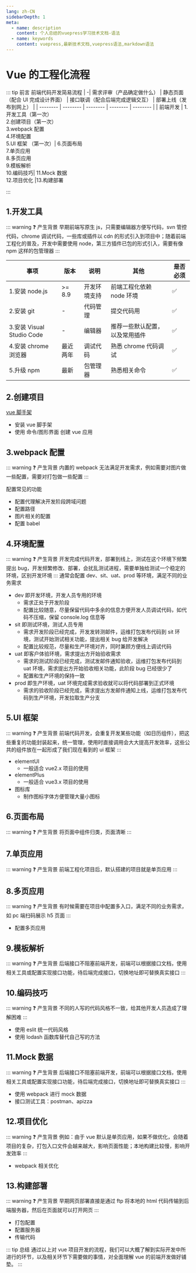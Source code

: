 ```yaml
---
lang: zh-CN
sidebarDepth: 1
meta:
  - name: description
    content: 个人总结的vuepress学习技术文档-语法
  - name: keywords
    content: vuepress,最新技术文档,vuepress语法,markdown语法
---
```


# Vue 的工程化流程

::: tip 前言
前端代码开发简易流程
| -| 需求评审（产品确定做什么） | 静态页面（配合 UI 完成设计界面） | 接口联调（配合后端完成逻辑交互） | 部署上线（发布到网上） |
| -------- | -------- | -------- | -------- | -------- |
| 前端开发 | 1.开发工具<a>（第一次）</a> <br> 2.创建项目<a>（第一次）</a> <br> 3.webpack 配置 <br> 4.环境配置 <br> 5.UI 框架 <a>（第一次）</a>| 6.页面布局 <br> 7.单页应用 <br> 8.多页应用 <br> 9.模板解析 <br> 10.编码技巧| 11.Mock 数据<br>12.项目优化 |13.构建部署

:::

## 1.开发工具

::: warning ❓ 产生背景
早期前端写原生 js，只需要编辑器方便写代码，svn 管控代码，chrome 调试代码，一些库或插件以 cdn 的形式引入到项目中；随着前端工程化的普及，开发中需要使用 node，第三方插件已包的形式引入，需要有像 npm 这样的包管理器
:::

| 事项                      | 版本     | 说明         | 其他                           | 是否必须 |
| ------------------------- | -------- | ------------ | ------------------------------ | -------- |
| 1.安装 node.js            | >= 8.9   | 开发环境支持 | 前端工程化依赖 node 环境       | ✅       |
| 2.安装 git                | -        | 代码管理     | 提交代码用                     | ✅       |
| 3.安装 Visual Studio Code | -        | 编辑器       | 推荐一些默认配置，以及常用插件 | ✅       |
| 4.安装 chrome 浏览器      | 最近两年 | 调试代码     | 熟悉 chrome 代码调试           | ✅       |
| 5.升级 npm                | 最新     | 包管理器     | 熟悉相关命令                   | ✅       |

## 2.创建项目

[vue 脚手架](https://cli.vuejs.org/zh/)

- 安装 vue 脚手架
- 使用 命令/图形界面 创建 vue 应用

## 3.webpack 配置

::: warning ❓ 产生背景
内置的 webpack 无法满足开发需求，例如需要对图片做一些配置，需要对打包做一些配置
:::

配置常见的功能

- 配置代理解决开发阶段跨域问题
- 配置路径
- 图片相关的配置
- 配置 babel

## 4.环境配置

::: warning ❓ 产生背景
开发完成代码开发，部署到线上，测试在这个环境下频繁提出 bug，开发频繁修改、部署，会扰乱测试进程，需要单独给测试一个稳定的环境，区别开发环境
:::
通常会配置 dev、sit、uat、prod 等环境，满足不同的业务需求

- dev 即开发环境，开发人员专用的环境
  - 需求正处于开发阶段
  - 配置比较随意，尽量保留代码中多余的信息方便开发人员调试代码，如代码不压缩，保留 console.log 信息等
- sit 即测试环境，测试人员专用
  - 需求开发阶段已经完成，开发发转测邮件，运维打包发布代码到 sit 环境，测试开始测试相关功能，提出相关 bug 给开发解决
  - 配置比较规范，尽量和生产环境对齐，同时兼顾方便线上调试代码
- uat 即客户体验环境，需求提出方开始验收需求
  - 需求的测试阶段已经完成，测试发邮件通知验收，运维打包发布代码到 uat 环境，需求提出方开始验收相关功能，此阶段 bug 已经很少了
  - 配置和生产环境的保持一致
- prod 即生产环境，uat 环境完成需求验收就可以将代码部署到正式环境
  - 需求的验收阶段已经完成，需求提出方发邮件通知上线，运维打包发布代码到生产环境，开发拉取生产分支

## 5.UI 框架

::: warning ❓ 产生背景
前端代码开发，会重复开发某些功能（如日历组件），把这些重复的功能封装起来，统一管理，使用时直接调用会大大提高开发效率，这些公共的组件放在一起形成了我们现在看到的 ui 框架
:::

- elementUI
  - 一般适合 vue2.x 项目的使用
- elementPlus
  - 一般适合 vue3.x 项目的使用
- 图标库
  - 制作图标字体方便管理大量小图标

## 6.页面布局

::: warning ❓ 产生背景
将页面中组件归类，页面清晰
:::

## 7.单页应用

::: warning ❓ 产生背景
前端工程化项目后，默认搭建的项目就是单页应用
:::

## 8.多页应用

::: warning ❓ 产生背景
有时候需要在项目中配置多入口，满足不同的业务需求，如 pc 端扫码展示 h5 页面
:::

- 配置多页应用

## 9.模板解析

::: warning ❓ 产生背景
后端接口不阻塞前端开发，前端可以根据接口文档，使用相关工具或配置实现接口功能，待后端完成接口，切换地址即可替换真实接口
:::

## 10.编码技巧

::: warning ❓ 产生背景
不同的人写的代码风格不一致，给其他开发人员造成了理解困难
:::

- 使用 eslit 统一代码风格
- 使用 lodash 函数库替代自己写的方法

## 11.Mock 数据

::: warning ❓ 产生背景
后端接口不阻塞前端开发，前端可以根据接口文档，使用相关工具或配置实现接口功能，待后端完成接口，切换地址即可替换真实接口
:::

- 使用 webpack 进行 mock 数据
- 接口测试工具：postman、apizza

## 12.项目优化

::: warning ❓ 产生背景
例如：由于 vue 默认是单页应用，如果不做优化，会随着项目的复杂，打包入口文件会越来越大，影响页面性能；本地构建比较慢，影响开发效率
:::

- webpack 相关优化

## 13.构建部署

::: warning ❓ 产生背景
早期网页部署直接是通过 ftp 将本地的 html 代码传输到后端服务器，然后在页面就可以打开网页
:::

- 打包配置
- 配置服务器
- 传输代码

::: tip 总结
通过以上对 vue 项目开发的流程，我们可以大概了解到实际开发中所进行的环节，以及相关环节下需要做的事情，对全面理解 vue 的前端开发做好铺垫。
:::
